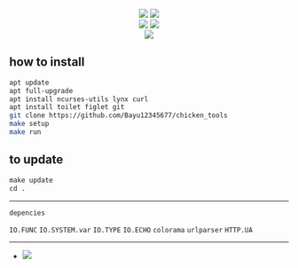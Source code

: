 <p align="center">
    <img src="https://img.shields.io/static/v1?logo=linux&label=Language&message=bash&color=yellow">
     <img src="https://img.shields.io/static/v1?logo=json&label=Author&message=Polygon&color=green"><br>
     <img src="https://img.shields.io/static/v1?logo=github&label=maintance&message=yes&color=yellow">
      <img src="https://img.shields.io/static/v1?logo=apache&label=open%20source&message=yes&color=yellow"><br>
       <img src="https://img.shields.io/static/v1?logo=java&label=made&message=indonesia&color=gray">

</p>

## how to install
```bash
apt update
apt full-upgrade
apt install ncurses-utils lynx curl
apt install toilet figlet git
git clone https://github.com/Bayu12345677/chicken_tools
make setup
make run
```

## to update
```makefile
make update
cd .
```
--------------------------

`depencies`<br>

`IO.FUNC`
`IO.SYSTEM.var`
`IO.TYPE`
`IO.ECHO`
`colorama`
`urlparser`
`HTTP.UA`

----------------------------

- [![](https://img.shields.io/static/v1?logo=youtube&label=subscribe&message=my%20youtube&color=green)](https://youtube.com/channel/UCtu-GcxKL8kJBXpR1wfMgWg)
